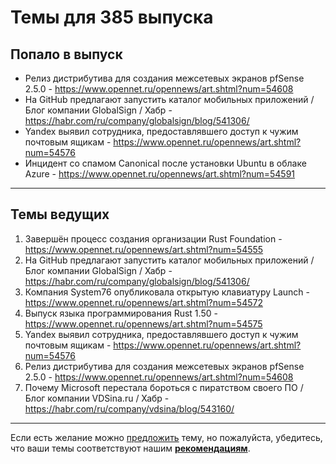 # Темы для 385 выпуска

## Попало в выпуск

- Релиз дистрибутива для создания межсетевых экранов pfSense 2.5.0 - https://www.opennet.ru/opennews/art.shtml?num=54608
- На GitHub предлагают запустить каталог мобильных приложений / Блог компании GlobalSign / Хабр - https://habr.com/ru/company/globalsign/blog/541306/
- Yandex выявил сотрудника, предоставлявшего доступ к чужим почтовым ящикам - https://www.opennet.ru/opennews/art.shtml?num=54576
- Инцидент со спамом Canonical после установки Ubuntu в облаке Azure - https://www.opennet.ru/opennews/art.shtml?num=54591

---

## Темы ведущих

1. Завершён процесс создания организации Rust Foundation - https://www.opennet.ru/opennews/art.shtml?num=54555
1. На GitHub предлагают запустить каталог мобильных приложений / Блог компании GlobalSign / Хабр - https://habr.com/ru/company/globalsign/blog/541306/
1. Компания System76 опубликовала открытую клавиатуру Launch - https://www.opennet.ru/opennews/art.shtml?num=54572
1. Выпуск языка программирования Rust 1.50 - https://www.opennet.ru/opennews/art.shtml?num=54575
1. Yandex выявил сотрудника, предоставлявшего доступ к чужим почтовым ящикам - https://www.opennet.ru/opennews/art.shtml?num=54576
1. Релиз дистрибутива для создания межсетевых экранов pfSense 2.5.0 - https://www.opennet.ru/opennews/art.shtml?num=54608
1. Почему Microsoft перестала бороться с пиратством своего ПО / Блог компании VDSina.ru / Хабр - https://habr.com/ru/company/vdsina/blog/543160/

---

Если есть желание можно [предложить](themes_from_listeners.md) тему, но пожалуйста, убедитесь, что ваши темы соответствуют нашим **[рекомендациям](Recommendations_for_the_proposed_topics.md)**.

